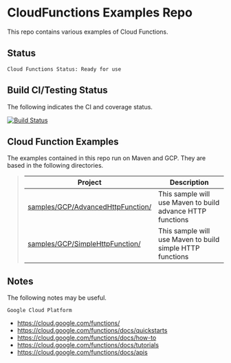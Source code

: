 CloudFunctions Examples Repo
============================

This repo contains various examples of Cloud Functions.

Status
------
````
Cloud Functions Status: Ready for use
````
Build CI/Testing Status
-----------------------
The following indicates the CI and coverage status.

[![Build Status](https://travis-ci.org/tpayne/CloudFunctions.svg?branch=main)](https://travis-ci.org/tpayne/CloudFunctions)

Cloud Function Examples
-----------------------
The examples contained in this repo run on Maven and GCP. They are based in the following directories.

>| Project | Description | 
>| ------- | ----------- |
>| [samples/GCP/AdvancedHttpFunction/](https://github.com/tpayne/CloudFunctions/tree/main/GCP/samples/AdvancedHttpFunction) | This sample will use Maven to build advance HTTP functions |
>| [samples/GCP/SimpleHttpFunction/](https://github.com/tpayne/CloudFunctions/tree/main/GCP/samples/SimpleHttpFunction) | This sample will use Maven to build simple HTTP functions |

Notes
-----
The following notes may be useful.

`Google Cloud Platform`
- https://cloud.google.com/functions/
- https://cloud.google.com/functions/docs/quickstarts
- https://cloud.google.com/functions/docs/how-to
- https://cloud.google.com/functions/docs/tutorials
- https://cloud.google.com/functions/docs/apis
